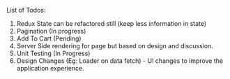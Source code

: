 List of Todos:

1. Redux State can be refactored still (keep less information in state)
2. Pagination (In progress)
3. Add To Cart (Pending)
4. Server Side rendering for page but based on design and discussion.
5. Unit Testing (In Progress)
6. Design Changes (Eg: Loader on data fetch) - UI changes to improve the application experience.
